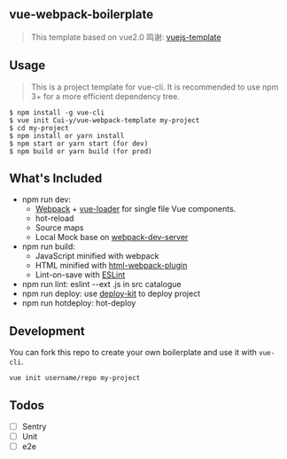 ## vue-webpack-boilerplate
> This template based on vue2.0
> 鸣谢: [vuejs-template](https://github.com/vuejs-templates/webpack)


## Usage
> This is a project template for vue-cli. It is recommended to use npm 3+ for a more efficient dependency tree.

```
$ npm install -g vue-cli
$ vue init Cui-y/vue-webpack-template my-project
$ cd my-project
$ npm install or yarn install
$ npm start or yarn start (for dev)
$ npm build or yarn build (for prod)
```

## What's Included
- npm run dev:
  - [Webpack](https://github.com/webpack/webpack) + [vue-loader](https://github.com/vuejs/vue-loader) for single file Vue components.
  - hot-reload
  - Source maps
  - Local Mock base on [webpack-dev-server](https://github.com/webpack/webpack-dev-server)
- npm run build:
  - JavaScript minified with webpack
  - HTML minified with [html-webpack-plugin](https://github.com/jantimon/html-webpack-plugin)
  - Lint-on-save with [ESLint](https://github.com/eslint/eslint)
- npm run lint: eslint --ext .js in src catalogue
- npm run deploy: use [deploy-kit](https://github.com/xiaoyann/deploy-kit) to deploy project
- npm run hotdeploy: hot-deploy


## Development
You can fork this repo to create your own boilerplate and use it with  `vue-cli`.

```
vue init username/repo my-project
```

## Todos
- [ ] Sentry
- [ ] Unit
- [ ] e2e
